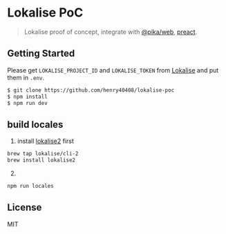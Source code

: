 # Lokalise PoC

> Lokalise proof of concept, integrate with [@pika/web](https://github.com/pikapkg/web/), [preact](https://preactjs.com/).

## Getting Started

Please get `LOKALISE_PROJECT_ID` and `LOKALISE_TOKEN` from [Lokalise](https://lokalise.com/) and put them in `.env`.

```sh
$ git clone https://github.com/henry40408/lokalise-poc
$ npm install
$ npm run dev
```

## build locales

1. install [lokalise2](https://github.com/lokalise/lokalise-cli-2-go)  first 
```sh
brew tap lokalise/cli-2
brew install lokalise2
```

2. 
```sh
npm run locales
```


## License

MIT
